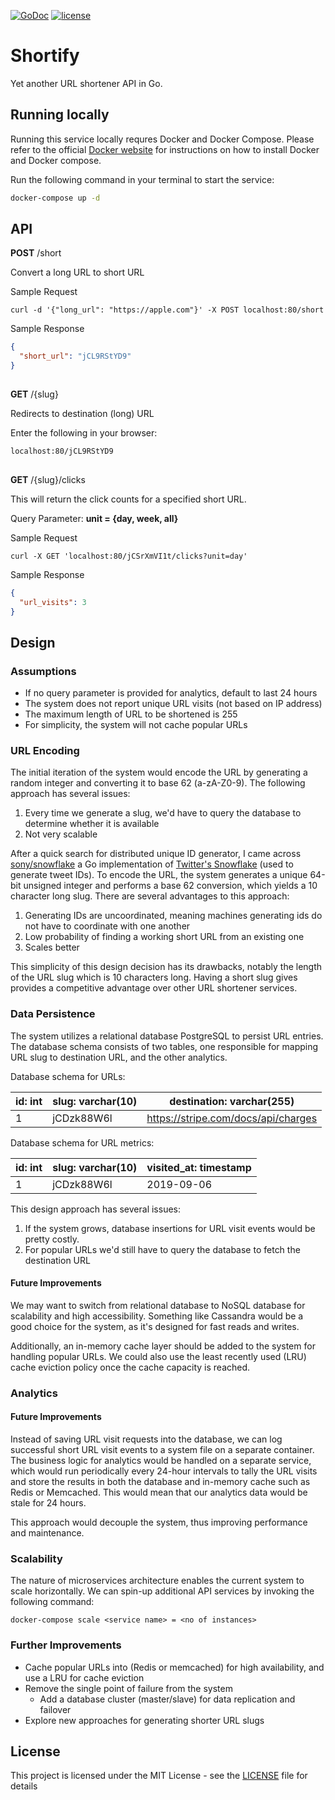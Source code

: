 [![GoDoc](https://godoc.org/github.com/khachikyan/Shortify?status.svg)](https://godoc.org/github.com/khachikyan/Shortify)
[![license](http://img.shields.io/badge/license-MIT-red.svg?style=flat)](https://github.com/khachikyan/Shortify/blob/master/LICENSE)

# Shortify

Yet another URL shortener API in Go.

## Running locally

Running this service locally requres Docker and Docker Compose. Please refer to the official [Docker website](https://docs.docker.com/docker-for-mac/install/) for instructions on how to install Docker and Docker compose.

Run the following command in your terminal to start the service: 

```sh
docker-compose up -d
```

## API
**POST** /short

Convert a long URL to short URL

Sample Request
```
curl -d '{"long_url": "https://apple.com"}' -X POST localhost:80/short
```

Sample Response
```json
{
  "short_url": "jCL9RStYD9"
}
```
## 
**GET** /{slug}

Redirects to destination (long) URL

Enter the following in your browser:
```
localhost:80/jCL9RStYD9
```

## 
**GET** /{slug}/clicks

This will return the click counts for a specified short URL.

Query Parameter: **unit = {day, week, all}**

Sample Request
```
curl -X GET 'localhost:80/jCSrXmVI1t/clicks?unit=day'
```

Sample Response
```json
{
  "url_visits": 3
}
```
## Design
### Assumptions
- If no query parameter is provided for analytics, default to last 24 hours
- The system does not report unique URL visits (not based on IP address)
- The maximum length of URL to be shortened is 255
- For simplicity, the system will not cache popular URLs

### URL Encoding
The initial iteration of the system would encode the URL by generating a random integer and converting it to base 62 (a-zA-Z0-9). The following approach has several issues:

1. Every time we generate a slug, we'd have to query the database to determine whether it is available
2. Not very scalable

After a quick search for distributed unique ID generator, I came across [sony/snowflake](https://github.com/sony/sonyflake) a Go implementation of [Twitter's Snowflake](https://developer.twitter.com/en/docs/basics/twitter-ids.html) (used to generate tweet IDs). To encode the URL, the system generates a unique 64-bit unsigned integer and performs a base 62 conversion, which yields a 10 character long slug. There are several advantages to this approach:

1. Generating IDs are uncoordinated, meaning machines generating ids do not have to coordinate with one another
2. Low probability of finding a working short URL from an existing one
3. Scales better

This simplicity of this design decision has its drawbacks, notably the length of the URL slug which is 10 characters long. Having a short slug gives provides a competitive advantage over other URL shortener services.

### Data Persistence
The system utilizes a relational database PostgreSQL to persist URL entries. The database schema consists of two tables, one responsible for mapping URL slug to destination URL, and the other analytics. 

Database schema for URLs:

id: int | slug: varchar(10) | destination: varchar(255)
------------ | ------------- | -------------
1 | jCDzk88W6l | https://stripe.com/docs/api/charges

Database schema for URL metrics:

id: int | slug: varchar(10) | visited_at: timestamp
------------ | ------------- | -------------
1 | jCDzk88W6l | 2019-09-06

This design approach has several issues:

1. If the system grows, database insertions for URL visit events would be pretty costly.
2. For popular URLs we'd still have to query the database to fetch the destination URL

#### Future Improvements
We may want to switch from relational database to NoSQL database for scalability and high accessibility. Something like Cassandra would be a good choice for the system, as it's designed for fast reads and writes.

Additionally, an in-memory cache layer should be added to the system for handling popular URLs. We could also use the least recently used (LRU) cache eviction policy once the cache capacity is reached.

### Analytics
#### Future Improvements
Instead of saving URL visit requests into the database, we can log successful short URL visit events to a system file on a separate container. The business logic for analytics would be handled on a separate service, which would run periodically every 24-hour intervals to tally the URL visits and store the results in both the database and in-memory cache such as Redis or Memcached. This would mean that our analytics data would be stale for 24 hours.

This approach would decouple the system, thus improving performance and maintenance.

### Scalability
The nature of microservices architecture enables the current system to scale horizontally. We can spin-up additional API services by invoking the following command:

```
docker-compose scale <service name> = <no of instances>
```

### Further Improvements
- Cache popular URLs into (Redis or memcached) for high availability, and use a LRU for cache eviction
- Remove the single point of failure from the system
  - Add a database cluster (master/slave) for data replication and failover
- Explore new approaches for generating shorter URL slugs

## License

This project is licensed under the MIT License - see the [LICENSE](LICENSE) file for details

